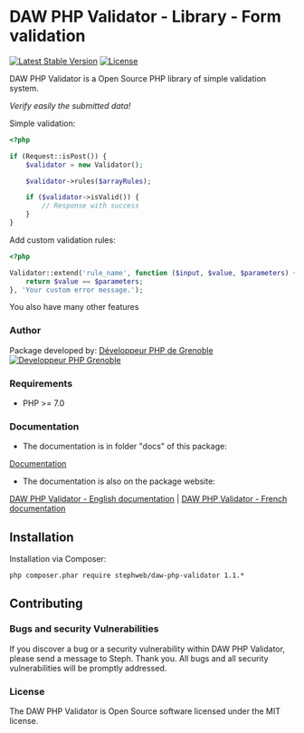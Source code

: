 # DAW PHP Validator - Library - Form validation

[![Latest Stable Version](https://poser.pugx.org/stephweb/daw-php-validator/v/stable)](https://packagist.org/packages/stephweb/daw-php-validator)
[![License](https://poser.pugx.org/stephweb/daw-php-validator/license)](https://packagist.org/packages/stephweb/daw-php-validator)

DAW PHP Validator is a Open Source PHP library of simple validation system.

*Verify easily the submitted data!*

Simple validation:
```php
<?php

if (Request::isPost()) {
    $validator = new Validator();

    $validator->rules($arrayRules);

    if ($validator->isValid()) {
        // Response with success
    }
}
```

Add custom validation rules:
```php
<?php

Validator::extend('rule_name', function ($input, $value, $parameters) {
    return $value == $parameters;
}, 'Your custom error message.');
```

You also have many other features




### Author

Package developed by:
[Développeur PHP de Grenoble](https://www.devandweb.fr)
[![Developpeur PHP Grenoble](https://www.devandweb.fr/medias/website/favicon.ico)](https://www.devandweb.fr)




### Requirements

* PHP >= 7.0




### Documentation

* The documentation is in folder "docs" of this package:

[Documentation](https://github.com/stephweb/daw-php-validator/blob/master/docs/doc.md)

* The documentation is also on the package website:

[DAW PHP Validator - English documentation](https://www.devandweb.com/packages/daw-php-validator)
|
[DAW PHP Validator - French documentation](https://www.devandweb.fr/packages/daw-php-validator)




## Installation

Installation via Composer:
```
php composer.phar require stephweb/daw-php-validator 1.1.*
```






## Contributing

### Bugs and security Vulnerabilities

If you discover a bug or a security vulnerability within DAW PHP Validator, please send a message to Steph. Thank you.
All bugs and all security vulnerabilities will be promptly addressed.




### License

The DAW PHP Validator is Open Source software licensed under the MIT license.